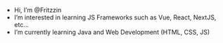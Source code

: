 - Hi, I’m @Fritzzin
- I’m interested in learning JS Frameworks such as Vue, React, NextJS, etc...
- I’m currently learning Java and Web Development (HTML, CSS, JS)

<!---
Fritzzin/Fritzzin is a ✨ special ✨ repository because its `README.md` (this file) appears on your GitHub profile.
You can click the Preview link to take a look at your changes.
--->
